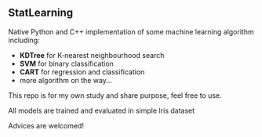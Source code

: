 ## StatLearning

Native Python and C++  implementation of some machine learning algorithm including:

- **KDTree** for K-nearest neighbourhood search
- **SVM** for binary classification
- **CART** for regression and classification
- more algorithm on the way...

This repo is for my own study and share purpose, feel free to use.

All models are trained and evaluated in simple Iris dataset

Advices are welcomed!

